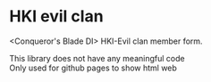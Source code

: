 # HKI evil clan
&lt;Conqueror's Blade DI> HKI-Evil clan member form.

This library does not have any meaningful code <br>
Only used for github pages to show html web
